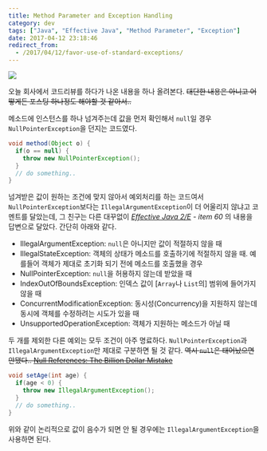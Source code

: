 ```yaml
---
title: Method Parameter and Exception Handling
category: dev
tags: ["Java", "Effective Java", "Method Parameter", "Exception"]
date: 2017-04-12 23:18:46
redirect_from:
  - /2017/04/12/favor-use-of-standard-exceptions/
---
```


![](/NullOrZero.jpg)

오늘 회사에서 코드리뷰를 하다가 나온 내용을 하나 올려본다. ~~대단한 내용은 아니고 어떻게든 포스팅 하나정도 해야할 것 같아서..~~

메소드에 인스턴스를 하나 넘겨주는데 값을 먼저 확인해서 `null`일 경우 `NullPointerException`을 던지는 코드였다.

```java
void method(Object o) {
  if(o == null) {
    throw new NullPointerException();
  }
  // do something..
}
```

넘겨받은 값이 원하는 조건에 맞지 않아서 예외처리를 하는 코드여서 `NullPointerException`보다는 `IllegalArgumentException`이 더 어울리지 않냐고 코멘트를 달았는데, 그 친구는 다른 대꾸없이 *[Effective Java 2/E](https://www.amazon.com/Effective-Java-2nd-Joshua-Bloch/dp/0321356683) - item 60* 의 내용을 답변으로 달았다. 간단히 아래와 같다.

* IllegalArgumentException: `null`은 아니지만 값이 적절하지 않을 때
* IllegalStateException: 객체의 상태가 메소드를 호출하기에 적절하지 않을 때. 예를들어 객체가 제대로 초기화 되기 전에 메소드를 호출했을 경우
* NullPointerException: `null`을 허용하지 않는데 받았을 때
* IndexOutOfBoundsException: 인덱스 값이 [`Array`나 `List`의] 범위에 들어가지 않을 때
* ConcurrentModificationException: 동시성(Concurrency)을 지원하지 않는데 동시에 객체를 수정하려는 시도가 있을 때
* UnsupportedOperationException: 객체가 지원하는 메소드가 아닐 때

두 개를 제외한 다른 예외는 모두 조건이 아주 명료하다. `NullPointerException`과 `IllegalArgumentException`만 제대로 구분하면 될 것 같다. ~~역시 `null`은 태어났으면 안됐다.. [Null References: The Billion Dollar Mistake](https://www.infoq.com/presentations/Null-References-The-Billion-Dollar-Mistake-Tony-Hoare)~~

```java
void setAge(int age) {
  if(age < 0) {
    throw new IllegalArgumentException();
  }
  // do something..
}
```

위와 같이 논리적으로 값이 음수가 되면 안 될 경우에는 `IllegalArgumentException`을 사용하면 된다.